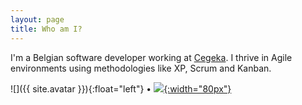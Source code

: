 ```yaml
---
layout: page
title: Who am I?
---
```


I'm a Belgian software developer working at [Cegeka](https://www.cegeka.com). 
I thrive in Agile environments using methodologies like XP, Scrum and Kanban.

![]({{ site.avatar }}){:float="left"} • [![]({{site.url}}/public/assets/Twitter_Logo_White_On_Blue.png){:width="80px"}](https://twitter.com/TimDM1980)